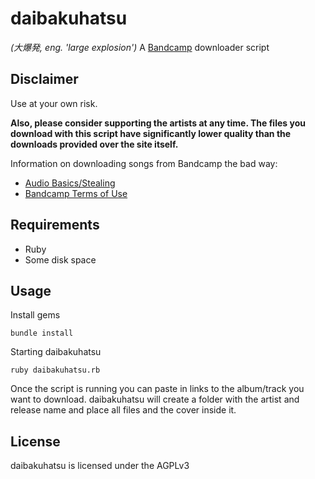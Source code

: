 # daibakuhatsu
*(大爆発, eng. 'large explosion')* A [Bandcamp](https://bandcamp.com) downloader script

## Disclaimer

Use at your own risk.

**Also, please consider supporting the artists at any time. The files you download with this script have significantly lower quality than the downloads provided over the site itself.**

Information on downloading songs from Bandcamp the bad way:

* [Audio Basics/Stealing](http://bandcamp.com/help/audio_basics#steal)
* [Bandcamp Terms of Use](http://bandcamp.com/terms_of_use)

## Requirements

* Ruby
* Some disk space

## Usage

Install gems

```
bundle install
```

Starting daibakuhatsu

```
ruby daibakuhatsu.rb
```

Once the script is running you can paste in links to the album/track you want to download. daibakuhatsu will create a folder with the artist and release name and place all files and the cover inside it.

## License

daibakuhatsu is licensed under the AGPLv3 
